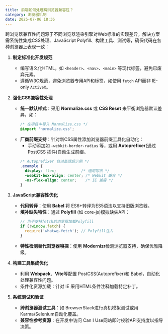 ```yaml
---
title: 前端如何处理跨浏览器兼容性？
category: 浏览器机制
date: 2025-07-06 18:36
---
```

跨浏览器兼容性问题源于不同浏览器渲染引擎对Web标准的实现差异，解决方案需系统性集成CSS处理、JavaScript Polyfill、构建工具、测试等，确保代码在各种浏览器上表现一致：

1.  **制定标准化开发规范**  
    - 编写语义化HTML，如 `<header>`、`<nav>`、`<main>` 等现代标签，避免已废弃元素。  
    - 遵循W3C规范，避免浏览器专用API和标签，如使用 `fetch` API而非 IE-only `ActiveX`。  

2.  **强化CSS兼容性处理**  
    - **统一默认样式**：采用 **Normalize.css** 或 **CSS Reset** 来平衡浏览器默认差异，如：  
      ```css
      /* 在项目中导入 Normalize.css */
      @import 'normalize.css';
      ```
    - **厂商前缀支持**：针对新CSS属性添加浏览器前缀工具化自动化：  
      - 手动添加如 `-webkit-border-radius` 等，或用 **Autoprefixer**(通过 PostCSS 插件)自动生成前缀。  
      ```css
      /* Autoprefixer 自动处理后示例 */
      .example {
        display: flex;           /* 通用写法 */
        -webkit-box-align: center; /* Webkit 兼容 */
        -ms-flex-align: center;    /* IE 兼容 */
      }
      ```

3.  **JavaScript兼容性优化**  
    - **代码转译**：使用 **Babel** 将 ES6+转译为ES5语法以支持旧版浏览器。  
    - **填补缺失特性**：通过 **Polyfill** (如 core-js)模拟缺失API：  
      ```javascript
      // 为不支持fetch的浏览器加载Polyfill
      if (!window.fetch) {
        require('whatwg-fetch'); // Polyfill注入
      }
      ```
    - **特性检测替代浏览器嗅探**：使用 **Modernizr**检测浏览器支持，确保优雅降级。  

4.  **构建工具集成优化**  
    - 利用 **Webpack**、**Vite**等配置 PostCSS(Autoprefixer)和 Babel，自动化处理兼容性问题。  
    - 条件化资源加载：针对 IE 采用HTML条件注释加载特定补丁。  

5.  **系统测试和验证**  
    - **跨浏览器测试工具**：如 BrowserStack进行真机模拟测试或用 Karma/Selenium自动化覆盖。  
    - **兼容性参考资源**：在开发中访问 Can I Use网站即时校验API支持度以指导决策。
